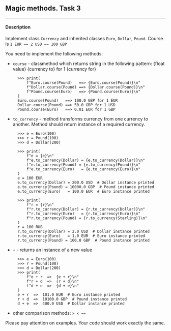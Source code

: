 ## Magic methods. Task 3
***
#### Description

Implement class `Currency` and inherited classes `Euro`, `Dollar`, `Pound`.
Course is `1 EUR == 2 USD == 100 GBP`

You need to implement the following methods:

- `course` - classmethod which returns string in the following pattern: {float value} {currency to} for 1 {currency for}
    
        >>> print(
            f"Euro.course(Pound)   ==> {Euro.course(Pound)}\n"
            f"Dollar.course(Pound) ==> {Dollar.course(Pound)}\n"
            f"Pound.course(Euro)   ==> {Pound.course(Euro)}\n"
        )
        Euro.course(Pound)   ==> 100.0 GBP for 1 EUR
        Dollar.course(Pound) ==> 50.0 GBP for 1 USD
        Pound.course(Euro)   ==> 0.01 EUR for 1 GBP
 
- `to_currency` - method transforms currency from one currency to another. Method should return 
instance of a required currency.
    
        >>> e = Euro(100)
        >>> r = Pound(100)
        >>> d = Dollar(200)
        
        >>> print(
            f"e = {e}\n"
            f"e.to_currency(Dollar) = {e.to_currency(Dollar)}\n"
            f"e.to_currency(Pound) = {e.to_currency(Pound)}\n"
            f"e.to_currency(Euro)   = {e.to_currency(Euro)}\n"
        )
        e = 100 EUR
        e.to_currency(Dollar) = 200.0 USD  # Dollar instance printed
        e.to_currency(Pound) = 10000.0 GBP  # Pound instance printed
        e.to_currency(Euro)   = 100.0 EUR  # Euro instance printed
        
        >>> print(
            f"r = {r}\n"
            f"r.to_currency(Dollar) = {r.to_currency(Dollar)}\n"
            f"r.to_currency(Euro)   = {r.to_currency(Euro)}\n"
            f"r.to_currency(Pound) = {r.to_currency(Sterling)}\n"
        )
        r = 100 RUB
        r.to_currency(Dollar) = 2.0 USD  # Dollar instance printed
        r.to_currency(Euro)   = 1.0 EUR  # Euro instance printed
        r.to_currency(Pound) = 100.0 GBP  # Pound instance printed

- `+` - returns an instance of a new value

        >>> e = Euro(100)
        >>> r = Pound(100)
        >>> d = Dollar(200)
        >>> print(
            f"e + r  =>  {e + r}\n"
            f"r + d  =>  {r + d}\n"
            f"d + e  =>  {d + e}\n"
        )
        e + r  =>  101.0 EUR  # Euro instance printed
        r + d  =>  10100.0 GBP  # Pound instance printed
        d + e  =>  400.0 USD  # Dollar instance printed

- other comparison methods: `> < ==`

Please pay attention on examples. Your code should work exactly the same.
        

